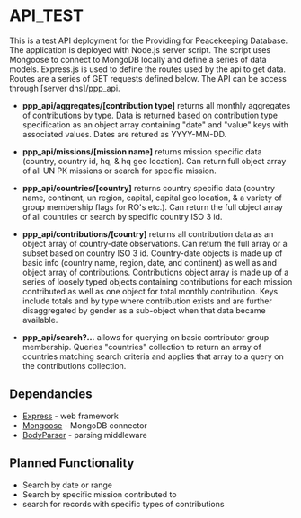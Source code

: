API_TEST
========

This is a test API deployment for the Providing for Peacekeeping Database. The application is deployed with Node.js server script. The script uses Mongoose to connect to MongoDB locally and define a series of data models. Express.js is used to define the routes used by the api to get data. Routes are a series of GET requests defined below. The API can be access through [server dns]/ppp_api.

*	**ppp_api/aggregates/[contribution type]** returns all monthly aggregates of contributions by type. Data is returned based on contribution type specification as an object array containing "date" and "value" keys with associated values. Dates are retured as YYYY-MM-DD.

*	**ppp_api/missions/[mission name]** returns mission specific data (country, country id, hq, & hq geo location). Can return full object array of all UN PK missions or search for specific mission.

*	**ppp_api/countries/[country]** returns country specific data (country name, continent, un region, capital, capital geo location, & a variety of group membership flags for RO's etc.). Can return the full object array of all countries or search by specific country ISO 3 id.

*	**ppp_api/contributions/[country]** returns all contribution data as an object array of country-date observations. Can return the full array or a subset based on country ISO 3 id. Country-date objects is made up of basic info (country name, region, date, and continent) as well as and object array of contributions. Contributions object array is made up of a series of loosely typed objects containing contributions for each mission contributed as well as one object for total monthly contribution. Keys include totals and by type where contribution exists and are further disaggregated by gender as a sub-object when that data became available.

*	**ppp_api/search?...** allows for querying on basic contributor group membership. Queries "countries" collection to return an array of countries matching search criteria and applies that array to a query on the contributions collection.


Dependancies
------------
*	[Express](https://www.npmjs.org/package/express "Express") - web framework
*	[Mongoose](https://www.npmjs.org/package/mongoose "Mongoose") - MongoDB connector
*	[BodyParser](https://www.npmjs.org/package/body-parser "BodyParser") - parsing middleware



Planned Functionality
---------------------

*	Search by date or range
*	Search by specific mission contributed to
*	search for records with specific types of contributions
